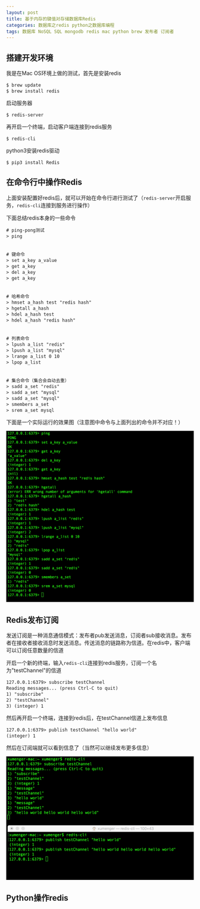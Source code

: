 ```yaml
---
layout: post
title: 基于内存的键值对存储数据库Redis
categories: 数据库之redis python之数据库编程
tags: 数据库 NoSQL SQL mongodb redis mac python brew 发布者 订阅者
---
```


## 搭建开发环境

我是在Mac OS环境上做的测试，首先是安装redis

```
$ brew update
$ brew install redis
```

启动服务器

```
$ redis-server
```

再开启一个终端，启动客户端连接到redis服务

```
$ redis-cli
```

python3安装redis驱动

```
$ pip3 install Redis
```

## 在命令行中操作Redis

上面安装配置好redis后，就可以开始在命令行进行测试了（`redis-server`开启服务，`redis-cli`连接到服务进行操作）

下面总结redis本身的一些命令

```
# ping-pong测试
> ping


# 键命令
> set a_key a_value
> get a_key
> del a_key
> get a_key


# 哈希命令
> hmset a_hash test "redis hash"
> hgetall a_hash
> hdel a_hash test
> hdel a_hash "redis hash"


# 列表命令
> lpush a_list "redis"
> lpush a_list "mysql"
> lrange a_list 0 10
> lpop a_list


# 集合命令（集合会自动去重）
> sadd a_set "redis"
> sadd a_set "mysql"
> sadd a_set "mysql"
> smembers a_set
> srem a_set mysql
```

下面是一个实际运行的效果图（注意图中命令与上面列出的命令并不对应！）

![image](../media/image/2017-12-16/101.png)

## Redis发布订阅

发送订阅是一种消息通信模式：发布者pub发送消息，订阅者sub接收消息。发布者在接收者接收消息时发送消息。传送消息的链路称为信道。在redis中，客户端可以订阅任意数量的信道

开启一个新的终端，输入`redis-cli`连接到redis服务，订阅一个名为"testChannel"的信道

```
127.0.0.1:6379> subscribe testChannel
Reading messages... (press Ctrl-C to quit)
1) "subscribe"
2) "testChannel"
3) (integer) 1

```

然后再开启一个终端，连接到redis后，在testChannel信道上发布信息

```
127.0.0.1:6379> publish testChannel "hello world"
(integer) 1
```

然后在订阅端就可以看到信息了（当然可以继续发布更多信息）

![image](../media/image/2017-12-16/102.png)

## Python操作redis



